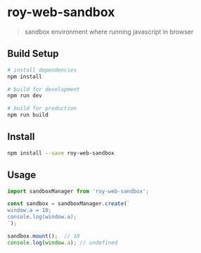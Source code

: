 # roy-web-sandbox

> sandbox environment where running javascript in browser

## Build Setup

``` bash
# install dependencies
npm install

# build for development
npm run dev

# build for production
npm run build
```

## Install

```bash
npm install --save roy-web-sandbox
```

## Usage

```javascript
import sandboxManager from 'roy-web-sandbox';

const sandbox = sandboxManager.create(`
window.a = 10;
console.log(window.a);
`);

sandbox.mount();  // 10
console.log(window.a); // undefined

```
